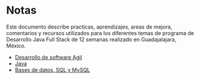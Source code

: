 # Notas

Este documento describe practicas, aprendizajes, areas de mejora, comentarios y recursos utilizados para los diferentes temas de programa de Desarrollo Java Full Stack de 12 semanas realizado en Guadajalajara, México.

- [Desarrollo de software Agil](agil_scrum.md)
- [Java](java.md)
- [Bases de datos, SQL y MySQL](databases.md)